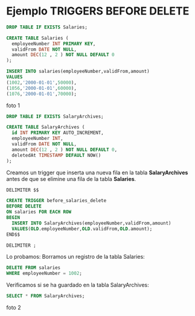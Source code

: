 # Ejemplo TRIGGERS BEFORE DELETE
```sql
DROP TABLE IF EXISTS Salaries;

CREATE TABLE Salaries (
  employeeNumber INT PRIMARY KEY,
  validFrom DATE NOT NULL,
  amount DEC(12 , 2 ) NOT NULL DEFAULT 0
);

INSERT INTO salaries(employeeNumber,validFrom,amount)
VALUES
(1002,'2000-01-01',50000),
(1056,'2000-01-01',60000),
(1076,'2000-01-01',70000);
```

foto 1

```sql
DROP TABLE IF EXISTS SalaryArchives;

CREATE TABLE SalaryArchives (
  id INT PRIMARY KEY AUTO_INCREMENT,
  employeeNumber INT,
  validFrom DATE NOT NULL,
  amount DEC(12 , 2 ) NOT NULL DEFAULT 0,
  deletedAt TIMESTAMP DEFAULT NOW()
);
```

Creamos un trigger que inserta una nueva fila en la tabla **SalaryArchives** antes de que se elimine una fila de la tabla **Salaries**.
```sql
DELIMITER $$

CREATE TRIGGER before_salaries_delete
BEFORE DELETE
ON salaries FOR EACH ROW
BEGIN
  INSERT INTO SalaryArchives(employeeNumber,validFrom,amount)
  VALUES(OLD.employeeNumber,OLD.validFrom,OLD.amount);
END$$

DELIMITER ;
```
Lo probamos:
Borramos un registro de la tabla Salaries:
```sql
DELETE FROM salaries
WHERE employeeNumber = 1002;
```

Verificamos si se ha guardado en la tabla SalaryArchives:
```sql
SELECT * FROM SalaryArchives;
```

foto 2




